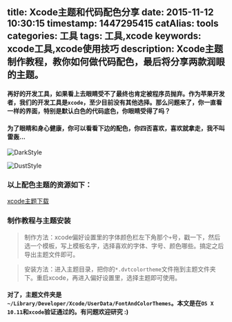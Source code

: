 title: Xcode主题和代码配色分享
date: 2015-11-12 10:30:15
timestamp: 1447295415
catAlias: tools
categories: 工具
tags: 工具,xcode
keywords: xcode工具,xcode使用技巧
description: Xcode主题制作教程，教你如何做代码配色，最后将分享两款润眼的主题。
---
#### 再好的开发工具，如果看上去眼睛受不了最终也肯定被程序员抛弃。作为苹果开发者，我们的开发工具是`xcode`，至少目前没有其他选择。那么问题来了，你一直看一样的界面，特别是默认白色的代码底色，你眼睛受得了吗？

####  为了眼睛和身心健康，你可以看看下边的配色，你四否喜欢，喜欢就拿走，我不叫雷轰...

![DarkStyle](http://i5.tietuku.com/1c022761e911dde6.png)

![DustStyle](http://i5.tietuku.com/ae6b342d3c99db84.png)

### 以上配色主题的资源如下：

[xcode主题下载](http://pan.baidu.com/s/1pJH2DaN)


### 制作教程与主题安装

> 制作方法：xcode偏好设置里的字体颜色栏左下角那个`+`号，戳一下，然后选一个模板，写上模板名字，选择喜欢的字体、字号、颜色哪些。搞定之后导出主题文件即可。


> 安装方法：进入主题目录，把你的`*.dvtcolortheme`文件拖到主题文件夹下。重启xcode，再进入偏好设置里，选择主题即可使用。


#### 对了，主题文件夹是`~/Library/Developer/Xcode/UserData/FontAndColorThemes`。本文是在`OS X 10.11`和`xcode`验证通过的。有问题欢迎研究 :)
